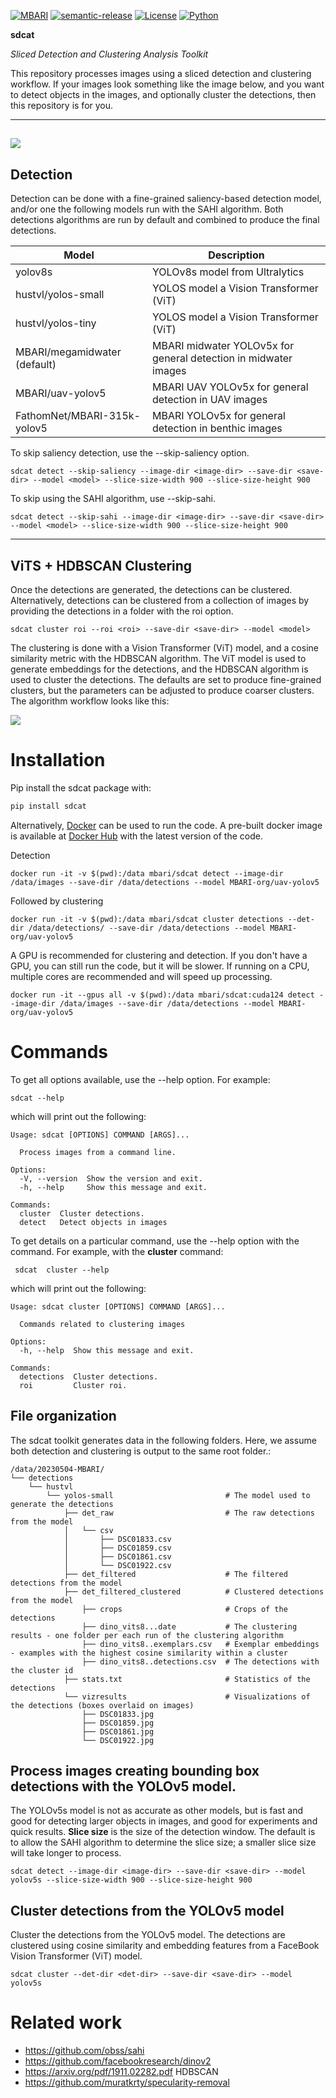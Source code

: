 [![MBARI](https://www.mbari.org/wp-content/uploads/2014/11/logo-mbari-3b.png)](http://www.mbari.org)
[![semantic-release](https://img.shields.io/badge/%20%20%F0%9F%93%A6%F0%9F%9A%80-semantic--release-e10079.svg)](https://github.com/semantic-release/semantic-release)
[![License](https://img.shields.io/badge/License-Apache_2.0-blue.svg)](https://opensource.org/licenses/Apache-2.0)
[![Python](https://img.shields.io/badge/language-Python-blue.svg)](https://www.python.org/downloads/)
 
**sdcat** 

*Sliced Detection and Clustering Analysis Toolkit*

This repository processes images using a sliced detection and clustering workflow.
If your images look something like the image below, and you want to detect objects in the images, 
and optionally cluster the detections, then this repository is for you.

--- 
![](https://raw.githubusercontent.com/mbari-org/sdcat/main/docs/imgs/examples_images.jpg)
---
Detection
---
Detection can be done with a fine-grained saliency-based detection model,  and/or one the following models run with the SAHI algorithm.
Both detections algorithms are run by default and combined to produce the final detections.

| Model                         | Description                                                     |
|-------------------------------|-----------------------------------------------------------------|
| yolov8s                       | YOLOv8s model from Ultralytics                                  |
| hustvl/yolos-small            | YOLOS model a Vision Transformer (ViT)                          |
| hustvl/yolos-tiny             | YOLOS model a Vision Transformer (ViT)                          |
| MBARI/megamidwater  (default) | MBARI midwater YOLOv5x for general detection in midwater images |
| MBARI/uav-yolov5              | MBARI UAV YOLOv5x for general detection in UAV images           |
| FathomNet/MBARI-315k-yolov5   | MBARI YOLOv5x for general detection in benthic images           |


To skip saliency detection, use the --skip-saliency option. 

```shell
sdcat detect --skip-saliency --image-dir <image-dir> --save-dir <save-dir> --model <model> --slice-size-width 900 --slice-size-height 900
```

To skip using the SAHI algorithm, use --skip-sahi.   

```shell
sdcat detect --skip-sahi --image-dir <image-dir> --save-dir <save-dir> --model <model> --slice-size-width 900 --slice-size-height 900
````

---
ViTS + HDBSCAN Clustering
---
Once the detections are generated, the detections can be clustered.  Alternatively, 
detections can be clustered from a collection of images by providing the detections in a folder with the roi option.
    
```shell
sdcat cluster roi --roi <roi> --save-dir <save-dir> --model <model> 
```

The clustering is done with a Vision Transformer (ViT) model, and a cosine similarity metric with the HDBSCAN algorithm.
The ViT model is used to generate embeddings for the detections, and the HDBSCAN algorithm is used to cluster the detections.
The defaults are set to produce fine-grained clusters, but the parameters can be adjusted to produce coarser clusters.
The algorithm workflow looks like this:

![](https://raw.githubusercontent.com/mbari-org/sdcat/main/docs/imgs/cluster_workflow.png)
  
# Installation
 
Pip install the sdcat package with:

```bash
pip install sdcat
```

Alternatively, [Docker](https://www.docker.com) can be used to run the code. A pre-built docker image is available at [Docker Hub](https://hub.docker.com/r/mbari/sdcat) with the latest version of the code.  
 
Detection
```shell
docker run -it -v $(pwd):/data mbari/sdcat detect --image-dir /data/images --save-dir /data/detections --model MBARI-org/uav-yolov5
```
Followed by clustering
```shell
docker run -it -v $(pwd):/data mbari/sdcat cluster detections --det-dir /data/detections/ --save-dir /data/detections --model MBARI-org/uav-yolov5
```

A GPU is recommended for clustering and detection.  If you don't have a GPU, you can still run the code, but it will be slower.
If running on a CPU, multiple cores are recommended and will speed up processing.

```shell
docker run -it --gpus all -v $(pwd):/data mbari/sdcat:cuda124 detect --image-dir /data/images --save-dir /data/detections --model MBARI-org/uav-yolov5
```

# Commands

To get all options available, use the --help option.  For example:

```shell
sdcat --help
```
which will print out the following:
```shell
Usage: sdcat [OPTIONS] COMMAND [ARGS]...

  Process images from a command line.

Options:
  -V, --version  Show the version and exit.
  -h, --help     Show this message and exit.

Commands:
  cluster  Cluster detections.
  detect   Detect objects in images

```

To get details on a particular command, use the --help option with the command.  For example, with the **cluster** command:

```shell
 sdcat  cluster --help 
```

which will print out the following:
```shell
Usage: sdcat cluster [OPTIONS] COMMAND [ARGS]...

  Commands related to clustering images

Options:
  -h, --help  Show this message and exit.

Commands:
  detections  Cluster detections.
  roi         Cluster roi.
```

## File organization

The sdcat toolkit generates data in the following folders. Here, we assume both detection and clustering is output to the same root folder.:
 
```
/data/20230504-MBARI/
└── detections
    └── hustvl
        └── yolos-small                         # The model used to generate the detections
            ├── det_raw                         # The raw detections from the model
            │   └── csv                    
            │       ├── DSC01833.csv
            │       ├── DSC01859.csv
            │       ├── DSC01861.csv
            │       └── DSC01922.csv
            ├── det_filtered                    # The filtered detections from the model
            ├── det_filtered_clustered          # Clustered detections from the model
                ├── crops                       # Crops of the detections 
                ├── dino_vits8...date           # The clustering results - one folder per each run of the clustering algorithm
                ├── dino_vits8..exemplars.csv   # Exemplar embeddings - examples with the highest cosine similarity within a cluster
                ├── dino_vits8..detections.csv  # The detections with the cluster id
            ├── stats.txt                       # Statistics of the detections
            └── vizresults                      # Visualizations of the detections (boxes overlaid on images)
                ├── DSC01833.jpg
                ├── DSC01859.jpg
                ├── DSC01861.jpg
                └── DSC01922.jpg

```

## Process images creating bounding box detections with the YOLOv5 model.
The YOLOv5s model is not as accurate as other models, but is fast and good for detecting larger objects in images,
and good for experiments and quick results. 
**Slice size** is the size of the detection window.  The default is to allow the SAHI algorithm to determine the slice size;
a smaller slice size will take longer to process.

```shell
sdcat detect --image-dir <image-dir> --save-dir <save-dir> --model yolov5s --slice-size-width 900 --slice-size-height 900
```

## Cluster detections from the YOLOv5 model

Cluster the detections from the YOLOv5 model.  The detections are clustered using cosine similarity and embedding
features from a FaceBook Vision Transformer (ViT) model.   

```shell
sdcat cluster --det-dir <det-dir> --save-dir <save-dir> --model yolov5s
```
  

# Related work
* https://github.com/obss/sahi
* https://github.com/facebookresearch/dinov2
* https://arxiv.org/pdf/1911.02282.pdf HDBSCAN
* https://github.com/muratkrty/specularity-removal
